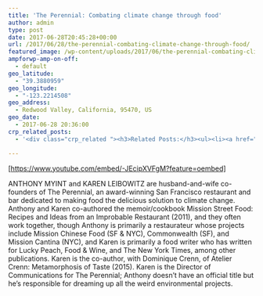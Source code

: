 ```yaml
---
title: 'The Perennial: Combating climate change through food'
author: admin
type: post
date: 2017-06-28T20:45:28+00:00
url: /2017/06/28/the-perennial-combating-climate-change-through-food/
featured_image: /wp-content/uploads/2017/06/the-perennial-combating-climate-change-through-food.jpg
ampforwp-amp-on-off:
  - default
geo_latitude:
  - "39.3880959"
geo_longitude:
  - "-123.2214508"
geo_address:
  - Redwood Valley, California, 95470, US
geo_date:
  - 2017-06-28 20:36:00
crp_related_posts:
  - '<div class="crp_related "><h3>Related Posts:</h3><ul><li><a href="https://scdhub.org/2017/12/25/wastewater-treatment-and-biosolids-management/"    ><img src="https://scdhub.org/wp-content/uploads/2017/12/wastewater-treatment-and-biosoli-150x150.jpg" alt="Wastewater treatment and Biosolids management" title="Wastewater treatment and Biosolids management" width="150" height="150" class="crp_thumb crp_featured" /><span class="crp_title">Wastewater treatment and Biosolids management</span></a></li><li><a href="https://scdhub.org/2018/01/06/household-and-neighborhood-sanitation-infrastructures-excreta-wastewater-disposal-in-developing-countries/"    ><img src="https://scdhub.org/wp-content/plugins/contextual-related-posts/default.png" alt="Household and neighborhood Sanitation Infrastructures: Excreta, wastewater disposal in developing countries" title="Household and neighborhood Sanitation Infrastructures: Excreta, wastewater disposal in developing countries" width="150" height="150" class="crp_thumb crp_default" /><span class="crp_title">Household and neighborhood Sanitation&hellip;</span></a></li><li><a href="https://scdhub.org/2017/12/29/walking-in-sabinas-shoes-world-vision/"    ><img src="https://scdhub.org/wp-content/uploads/2017/12/walking-in-sabinas-shoes-world-v-150x150.jpg" alt="Walking in Sabinas Shoes &#8211; World Vision" title="Walking in Sabinas Shoes &#8211; World Vision" width="150" height="150" class="crp_thumb crp_featured" /><span class="crp_title">Walking in Sabinas Shoes &#8211; World Vision</span></a></li><li><a href="https://scdhub.org/2017/07/28/8006/"    ><img src="https://scdhub.org/wp-content/uploads/2017/07/hqdefault-150x150.jpg" alt="Music" title="Music" width="150" height="150" class="crp_thumb crp_featured" /><span class="crp_title">Music</span></a></li><li><a href="https://scdhub.org/founding-board/"    ><img src="https://scdhub.org/wp-content/uploads/2017/04/Screen-Shot-2017-08-14-at-11.39.28-AM-150x150.png" alt="Founding Board" title="Founding Board" width="150" height="150" class="crp_thumb crp_correctfirst" /><span class="crp_title">Founding Board</span></a></li><li><a href="https://scdhub.org/2017/10/21/conventional-primary-wastewater-treatment/"    ><img src="https://scdhub.org/wp-content/uploads/2017/10/conventional-primary-wastewater-treatment-150x150.jpg" alt="conventional primary wastewater treatment" title="conventional primary wastewater treatment" width="150" height="150" class="crp_thumb crp_featured" /><span class="crp_title">conventional primary wastewater treatment</span></a></li></ul><div class="crp_clear"></div></div>'

---
```

[https://www.youtube.com/embed/-JEcipXVFgM?feature=oembed]

ANTHONY MYINT and KAREN LEIBOWITZ are husband-and-wife co-founders of The Perennial, an award-winning San Francisco restaurant and bar dedicated to making food the delicious solution to climate change. Anthony and Karen co-authored the memoir/cookbook Mission Street Food: Recipes and Ideas from an Improbable Restaurant (2011), and they often work together, though Anthony is primarily a restaurateur whose projects include Mission Chinese Food (SF & NYC), Commonwealth (SF), and Mission Cantina (NYC), and Karen is primarily a food writer who has written for Lucky Peach, Food & Wine, and The New York Times, among other publications. Karen is the co-author, with Dominique Crenn, of Atelier Crenn: Metamorphosis of Taste (2015). Karen is the Director of Communications for The Perennial; Anthony doesn’t have an official title but he’s responsible for dreaming up all the weird environmental projects.
